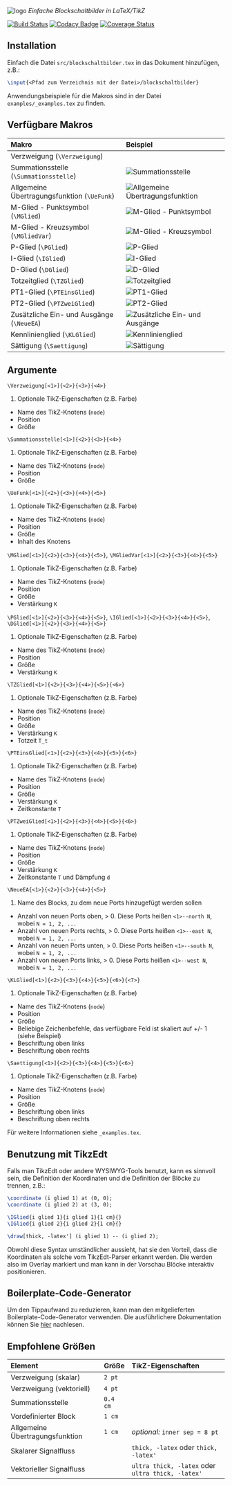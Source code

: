 ![logo](logo.png)
_Einfache Blockschaltbilder in LaTeX/TikZ_


[![Build Status](https://travis-ci.org/mp4096/blockschaltbilder.svg?branch=master)](https://travis-ci.org/mp4096/blockschaltbilder)
[![Codacy Badge](https://api.codacy.com/project/badge/Grade/c3e7f7b205894a1cbd7ee9a969f2c13b)](https://www.codacy.com/app/mikhail-pak/blockschaltbilder?utm_source=github.com&amp;utm_medium=referral&amp;utm_content=mp4096/blockschaltbilder&amp;utm_campaign=Badge_Grade)
[![Coverage Status](https://coveralls.io/repos/github/mp4096/blockschaltbilder/badge.svg?branch=master)](https://coveralls.io/github/mp4096/blockschaltbilder?branch=master)


## Installation
Einfach die Datei `src/blockschaltbilder.tex` in das Dokument hinzufügen, z.B.:

```tex
\input{<Pfad zum Verzeichnis mit der Datei>/blockschaltbilder}
```

Anwendungsbeispiele für die Makros sind in der Datei `examples/_examples.tex` zu finden.


## Verfügbare Makros
| Makro                                       | Beispiel                                                                                                     |
|:--------------------------------------------|:-------------------------------------------------------------------------------------------------------------|
| Verzweigung (`\Verzweigung`)                |                                                                                                              |
| Summationsstelle (`\Summationsstelle`)      | ![Summationsstelle](https://syncandshare.lrz.de/dl/fiJekds8nu5srkZRVX1gQ8dd/_examples-01.png)                |
| Allgemeine Übertragungsfunktion (`\UeFunk`) | ![Allgemeine Übertragungsfunktion](https://syncandshare.lrz.de/dl/fi8mFnJk28xd5sn74Zuu1JLm/_examples-02.png) |
| M-Glied - Punktsymbol (`\MGlied`)           | ![M-Glied - Punktsymbol](https://syncandshare.lrz.de/dl/fiLyvy6UpNDRHcuuBDiu7C6V/_examples-03.png)           |
| M-Glied - Kreuzsymbol (`\MGliedVar`)        | ![M-Glied - Kreuzsymbol](https://syncandshare.lrz.de/dl/fiDaymwXz5Pz5pz7ipZYEkP1/_examples-04.png)           |
| P-Glied (`\PGlied`)                         | ![P-Glied](https://syncandshare.lrz.de/dl/fi5Vu1ne5Lw4FkD5jYPeonJm/_examples-05.png)                         |
| I-Glied (`\IGlied`)                         | ![I-Glied](https://syncandshare.lrz.de/dl/fiK5HaoFZYBswKAn5nSvavBH/_examples-06.png)                         |
| D-Glied (`\DGlied`)                         | ![D-Glied](https://syncandshare.lrz.de/dl/fiGcfcyqm67yQGrSGfPE5ip4/_examples-07.png)                         |
| Totzeitglied (`\TZGlied`)                   | ![Totzeitglied](https://syncandshare.lrz.de/dl/fiBpsbqRvUbJjjWwYeTyYxrm/_examples-08.png)                    |
| PT1-Glied (`\PTEinsGlied`)                  | ![PT1-Glied](https://syncandshare.lrz.de/dl/fi6uayviR2n26WU3J9GRw43p/_examples-09.png)                       |
| PT2-Glied (`\PTZweiGlied`)                  | ![PT2-Glied](https://syncandshare.lrz.de/dl/fiFpBtZEoCRbLrT1Bzdaz1dY/_examples-10.png)                       |
| Zusätzliche Ein- und Ausgänge (`\NeueEA`)   | ![Zusätzliche Ein- und Ausgänge](https://syncandshare.lrz.de/dl/fiV2RmSCnNxkb95msTKkjRDA/_examples-18.png)   |
| Kennlinienglied (`\KLGlied`)                | ![Kennlinienglied](https://syncandshare.lrz.de/dl/fiEj9YvhVtLtaxyBDEbRiJ55/_examples-11.png)                 |
| Sättigung (`\Saettigung`)                   | ![Sättigung](https://syncandshare.lrz.de/dl/fiWjj5uhhZsuTwijfFFCiogo/_examples-12.png)                       |


## Argumente
`\Verzweigung[<1>]{<2>}{<3>}{<4>}`

1. Optionale TikZ-Eigenschaften (z.B. Farbe)
* Name des TikZ-Knotens (`node`)
* Position
* Größe

`\Summationsstelle[<1>]{<2>}{<3>}{<4>}`

1. Optionale TikZ-Eigenschaften (z.B. Farbe)
* Name des TikZ-Knotens (`node`)
* Position
* Größe

`\UeFunk[<1>]{<2>}{<3>}{<4>}{<5>}`

1. Optionale TikZ-Eigenschaften (z.B. Farbe)
* Name des TikZ-Knotens (`node`)
* Position
* Größe
* Inhalt des Knotens

`\MGlied[<1>]{<2>}{<3>}{<4>}{<5>}`, `\MGliedVar[<1>]{<2>}{<3>}{<4>}{<5>}`

1. Optionale TikZ-Eigenschaften (z.B. Farbe)
* Name des TikZ-Knotens (`node`)
* Position
* Größe
* Verstärkung `K`

`\PGlied[<1>]{<2>}{<3>}{<4>}{<5>}`, `\IGlied[<1>]{<2>}{<3>}{<4>}{<5>}`, `\DGlied[<1>]{<2>}{<3>}{<4>}{<5>}`

1. Optionale TikZ-Eigenschaften (z.B. Farbe)
* Name des TikZ-Knotens (`node`)
* Position
* Größe
* Verstärkung `K`

`\TZGlied[<1>]{<2>}{<3>}{<4>}{<5>}{<6>}`

1. Optionale TikZ-Eigenschaften (z.B. Farbe)
* Name des TikZ-Knotens (`node`)
* Position
* Größe
* Verstärkung `K`
* Totzeit `T_t`

`\PTEinsGlied[<1>]{<2>}{<3>}{<4>}{<5>}{<6>}`

1. Optionale TikZ-Eigenschaften (z.B. Farbe)
* Name des TikZ-Knotens (`node`)
* Position
* Größe
* Verstärkung `K`
* Zeitkonstante `T`

`\PTZweiGlied[<1>]{<2>}{<3>}{<4>}{<5>}{<6>}`

1. Optionale TikZ-Eigenschaften (z.B. Farbe)
* Name des TikZ-Knotens (`node`)
* Position
* Größe
* Verstärkung `K`
* Zeitkonstante `T` und Dämpfung `d`

`\NeueEA{<1>}{<2>}{<3>}{<4>}{<5>}`

1. Name des Blocks, zu dem neue Ports hinzugefügt werden sollen
* Anzahl von neuen Ports oben, > 0. Diese Ports heißen `<1>--north N`, wobei `N = 1, 2, ...`
* Anzahl von neuen Ports rechts, > 0. Diese Ports heißen `<1>--east N`, wobei `N = 1, 2, ...`
* Anzahl von neuen Ports unten, > 0. Diese Ports heißen `<1>--south N`, wobei `N = 1, 2, ...`
* Anzahl von neuen Ports links, > 0. Diese Ports heißen `<1>--west N`, wobei `N = 1, 2, ...`

`\KLGlied[<1>]{<2>}{<3>}{<4>}{<5>}{<6>}{<7>}`

1. Optionale TikZ-Eigenschaften (z.B. Farbe)
* Name des TikZ-Knotens (`node`)
* Position
* Größe
* Beliebige Zeichenbefehle, das verfügbare Feld ist skaliert auf +/- 1 (siehe Beispiel)
* Beschriftung oben links
* Beschriftung oben rechts

`\Saettigung[<1>]{<2>}{<3>}{<4>}{<5>}{<6>}`

1. Optionale TikZ-Eigenschaften (z.B. Farbe)
* Name des TikZ-Knotens (`node`)
* Position
* Größe
* Beschriftung oben links
* Beschriftung oben rechts

Für weitere Informationen siehe `_examples.tex`.


## Benutzung mit TikzEdt
Falls man TikzEdt oder andere WYSIWYG-Tools benutzt, kann es sinnvoll sein,
die Definition der Koordinaten und die Definition der Blöcke zu trennen, z.B.:

```tex
\coordinate (i glied 1) at (0, 0);
\coordinate (i glied 2) at (3, 0);

\IGlied{i glied 1}{i glied 1}{1 cm}{}
\IGlied{i glied 2}{i glied 2}{1 cm}{}

\draw[thick, -latex'] (i glied 1) -- (i glied 2);
```

Obwohl diese Syntax umständlicher aussieht, hat sie den Vorteil,
dass die Koordinaten als solche vom TikzEdt-Parser erkannt werden.
Die werden also im Overlay markiert und man kann in der Vorschau Blöcke interaktiv positionieren.


## Boilerplate-Code-Generator
Um den Tippaufwand zu reduzieren, kann man den mitgelieferten
Boilerplate-Code-Generator verwenden. Die ausführlichere Dokumentation können Sie
[hier](https://github.com/mp4096/blockschaltbilder/blob/master/docs/boilerplate.md)
nachlesen.


## Empfohlene Größen
| Element                         | Größe    | TikZ-Eigenschaften                                |
|:--------------------------------|:---------|:--------------------------------------------------|
| Verzweigung (skalar)            | `2 pt`   |                                                   |
| Verzweigung (vektoriell)        | `4 pt`   |                                                   |
| Summationsstelle                | `0.4 cm` |                                                   |
| Vordefinierter Block            | `1 cm`   |                                                   |
| Allgemeine Übertragungsfunktion | `1 cm`   | _optional:_ `inner sep = 8 pt`                    |
| Skalarer Signalfluss            |          | `thick, -latex` oder `thick, -latex'`             |
| Vektorieller Signalfluss        |          | `ultra thick, -latex` oder `ultra thick, -latex'` |

